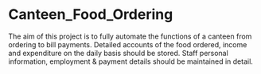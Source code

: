 # Canteen_Food_Ordering
The aim of this project is to fully automate the functions of a canteen from ordering to bill payments. Detailed accounts of the food ordered, income and expenditure on the daily basis should be stored. Staff personal information, employment & payment details should be maintained in detail.
